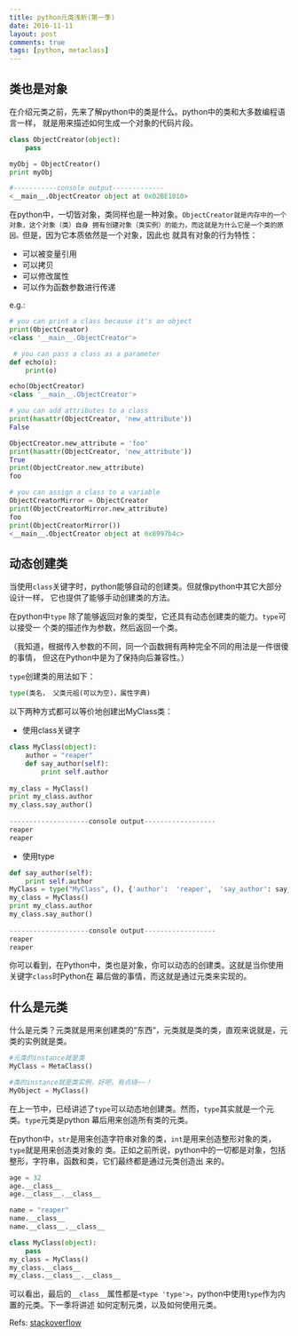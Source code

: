 ```yaml
---
title: python元类浅析(第一季)
date: 2016-11-11
layout: post
comments: true
tags: [python, metaclass]
---
```

 
## 类也是对象

在介绍元类之前，先来了解python中的类是什么。python中的类和大多数编程语言一样，
就是用来描述如何生成一个对象的代码片段。
```python
class ObjectCreator(object):
    pass

myObj = ObjectCreator()
print myObj

#-----------console output-------------
<__main__.ObjectCreator object at 0x02BE1810>
```
<!-- more -->

在python中，一切皆对象，类同样也是一种对象。`ObjectCreator就是内存中的一个对象，这个对象（类）自身
拥有创建对象（类实例）的能力，而这就是为什么它是一个类的原因。`但是，因为它本质依然是一个对象，因此也
就具有对象的行为特性：  
*  可以被变量引用
*  可以拷贝
*  可以修改属性
*  可以作为函数参数进行传递

e.g.:

```python
# you can print a class because it's an object
print(ObjectCreator) 
<class '__main__.ObjectCreator'>

 # you can pass a class as a parameter
def echo(o):
    print(o)

echo(ObjectCreator) 
<class '__main__.ObjectCreator'>

# you can add attributes to a class
print(hasattr(ObjectCreator, 'new_attribute'))
False

ObjectCreator.new_attribute = 'foo' 
print(hasattr(ObjectCreator, 'new_attribute'))
True
print(ObjectCreator.new_attribute)
foo

# you can assign a class to a variable
ObjectCreatorMirror = ObjectCreator 
print(ObjectCreatorMirror.new_attribute)
foo
print(ObjectCreatorMirror())
<__main__.ObjectCreator object at 0x8997b4c>
```
## 动态创建类

当使用`class`关键字时，python能够自动的创建类。但就像python中其它大部分设计一样，
它也提供了能够手动创建类的方法。

在python中`type` 除了能够返回对象的类型，它还具有动态创建类的能力。`type`可以接受一
个类的描述作为参数，然后返回一个类。

（我知道，根据传入参数的不同，同一个函数拥有两种完全不同的用法是一件很傻的事情，
但这在Python中是为了保持向后兼容性。）

`type`创建类的用法如下：
```python
type(类名， 父类元祖(可以为空)，属性字典)
```
以下两种方式都可以等价地创建出MyClass类：
* 使用class关键字
```python
class MyClass(object):
    author = "reaper"
    def say_author(self):
        print self.author
 
my_class = MyClass()
print my_class.author
my_class.say_author()
 
--------------------console output------------------
reaper
reaper
````

* 使用type
```python
def say_author(self):
    print self.author
MyClass = type("MyClass", (), {'author':  'reaper',  'say_author': say_author}
my_class = MyClass()
print my_class.author
my_class.say_author()
 
--------------------console output------------------
reaper
reaper
```

你可以看到，在Python中，类也是对象，你可以动态的创建类。这就是当你使用关键字`class`时Python在
幕后做的事情，而这就是通过元类来实现的。

## 什么是元类
 什么是元类？元类就是用来创建类的“东西“，元类就是类的类，直观来说就是，元类的实例就是类。
 ```python
#元类的instance就是类
MyClass = MetaClass()
 
#类的instance就是类实例，好吧，有点绕~~！
MyObject = MyClass()
 ```
 
在上一节中，已经讲述了`type`可以动态地创建类。然而，`type`其实就是一个元类。`type`元类是python
幕后用来创造所有类的元类。

在python中，`str`是用来创造字符串对象的类，`int`是用来创造整形对象的类，`type`就是用来创造类对象的
类。正如之前所说，python中的一切都是对象，包括整形，字符串，函数和类，它们最终都是通过元类创造出
来的。
```python
age = 32
age.__class__
age.__class__.__class__

name = "reaper"
name.__class__
name.__class__.__class__

class MyClass(object):
    pass
my_class = MyClass()
my_class.__class__
my_class.__class__.__class__
```
 
 可以看出，最后的`__class__`属性都是`<type 'type'>`，python中使用`type`作为内置的元类。下一季将讲述
如何定制元类，以及如何使用元类。

Refs: [stackoverflow](http://stackoverflow.com/questions/100003/what-is-a-metaclass-in-python)
